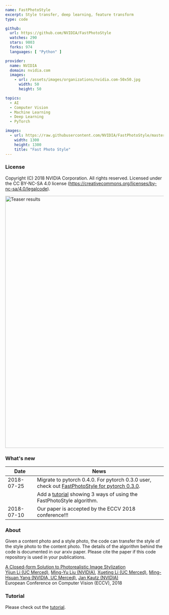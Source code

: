 ```yaml
---
name: FastPhotoStyle
excerpt: Style transfer, deep learning, feature transform
type: code

github:
  url: https://github.com/NVIDIA/FastPhotoStyle
  watches: 290
  stars: 9803
  forks: 974
  languages: [ "Python" ]

provider:
  name: NVIDIA
  domain: nvidia.com
  images:
    - url: /assets/images/organizations/nvidia.com-50x50.jpg
      width: 50
      height: 50

topics:
  - AI
  - Computer Vision
  - Machine Learning
  - Deep Learning
  - PyTorch

images:
  - url: https://raw.githubusercontent.com/NVIDIA/FastPhotoStyle/master/teaser.png
    width: 1300
    height: 1300
    title: "Fast Photo Style"
---
```


### License
Copyright (C) 2018 NVIDIA Corporation.  All rights reserved.
Licensed under the CC BY-NC-SA 4.0 license (https://creativecommons.org/licenses/by-nc-sa/4.0/legalcode).

<img src="https://raw.githubusercontent.com/NVIDIA/FastPhotoStyle/master/teaser.png" width="800" title="Teaser results"> 


### What's new
 
 | Date     | News |
 |----------|--------------|
 |2018-07-25| Migrate to pytorch 0.4.0. For pytorch 0.3.0 user, check out [FastPhotoStyle for pytorch 0.3.0](https://github.com/NVIDIA/FastPhotoStyle/releases/tag/f33e07f). |
 |          | Add a [tutorial](TUTORIAL.md) showing 3 ways of using the FastPhotoStyle algorithm.|
 |2018-07-10| Our paper is accepted by the ECCV 2018 conference!!! | 


### About

Given a content photo and a style photo, the code can transfer the style of the style photo to the content photo. The details of the algorithm behind the code is documented in our arxiv paper. Please cite the paper if this code repository is used in your publications.

[A Closed-form Solution to Photorealistic Image Stylization](https://arxiv.org/abs/1802.06474) <br> 
[Yijun Li (UC Merced)](https://sites.google.com/site/yijunlimaverick/), [Ming-Yu Liu (NVIDIA)](http://mingyuliu.net/), [Xueting Li (UC Merced)](https://sunshineatnoon.github.io/), [Ming-Hsuan Yang (NVIDIA, UC Merced)](http://faculty.ucmerced.edu/mhyang/), [Jan Kautz (NVIDIA)](http://jankautz.com/) <br>
European Conference on Computer Vision (ECCV), 2018 <br>


### Tutorial

Please check out the [tutorial](TUTORIAL.md).

